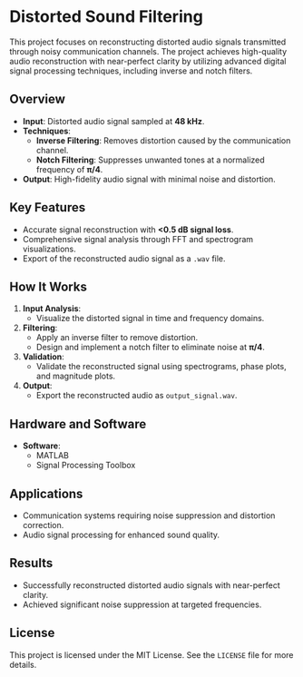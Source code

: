 # Distorted Sound Filtering

This project focuses on reconstructing distorted audio signals transmitted through noisy communication channels. The project achieves high-quality audio reconstruction with near-perfect clarity by utilizing advanced digital signal processing techniques, including inverse and notch filters.

## Overview
- **Input**: Distorted audio signal sampled at **48 kHz**.
- **Techniques**:
  - **Inverse Filtering**: Removes distortion caused by the communication channel.
  - **Notch Filtering**: Suppresses unwanted tones at a normalized frequency of **π/4**.
- **Output**: High-fidelity audio signal with minimal noise and distortion.

## Key Features
- Accurate signal reconstruction with **<0.5 dB signal loss**.
- Comprehensive signal analysis through FFT and spectrogram visualizations.
- Export of the reconstructed audio signal as a `.wav` file.

## How It Works
1. **Input Analysis**:
   - Visualize the distorted signal in time and frequency domains.
2. **Filtering**:
   - Apply an inverse filter to remove distortion.
   - Design and implement a notch filter to eliminate noise at **π/4**.
3. **Validation**:
   - Validate the reconstructed signal using spectrograms, phase plots, and magnitude plots.
4. **Output**:
   - Export the reconstructed audio as `output_signal.wav`.

## Hardware and Software
- **Software**:
  - MATLAB
  - Signal Processing Toolbox

## Applications
- Communication systems requiring noise suppression and distortion correction.
- Audio signal processing for enhanced sound quality.

## Results
- Successfully reconstructed distorted audio signals with near-perfect clarity.
- Achieved significant noise suppression at targeted frequencies.

## License
This project is licensed under the MIT License. See the `LICENSE` file for more details.
